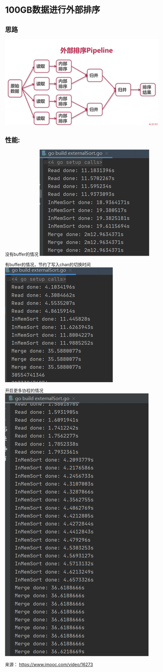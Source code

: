 # 100GB数据进行外部排序
## 思路

![流程图](image/pipeline.png)

## 性能:
没有buffer的情况
![没有buffer的情况](image/1.png)

有buffer的情况，节约了写入chan的切换时间
![有buffer的情况](image/2.png)

开启更多协程的情况
![开启更多协程的情况](image/3.png)

来源：
https://www.imooc.com/video/16273